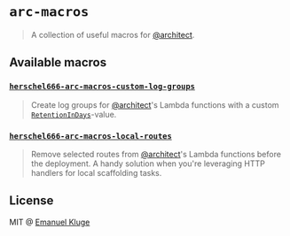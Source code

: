 # `arc-macros`

> A collection of useful macros for [@architect](https://arc.codes/).

## Available macros

### [`herschel666-arc-macros-custom-log-groups`](https://github.com/herschel666/arc-macros/tree/master/macros/custom-log-groups)

> Create log groups for [@architect](https://arc.codes/)'s Lambda functions with a custom
> [`RetentionInDays`](https://docs.aws.amazon.com/en_en/AWSCloudFormation/latest/UserGuide/aws-resource-logs-loggroup.html#cfn-cwl-loggroup-retentionindays)-value.

### [`herschel666-arc-macros-local-routes`](https://github.com/herschel666/arc-macros/tree/master/macros/local-routes)

> Remove selected routes from [@architect](https://arc.codes/)'s Lambda functions before the
> deployment. A handy solution when you're leveraging HTTP handlers for local scaffolding tasks.

## License

MIT @ [Emanuel Kluge](https://twitter.com/Herschel_R)
